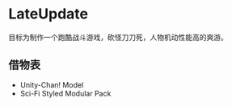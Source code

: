 # LateUpdate
目标为制作一个跑酷战斗游戏，砍怪刀刀死，人物机动性能高的爽游。


## 借物表
* Unity-Chan! Model
* Sci-Fi Styled Modular Pack
